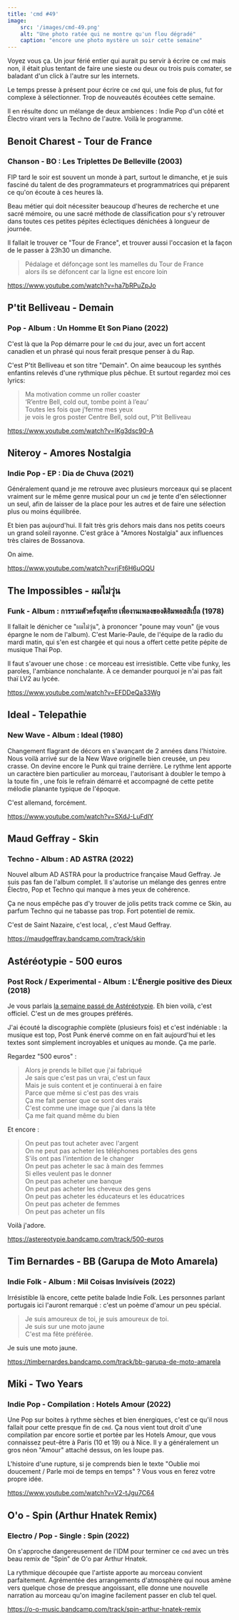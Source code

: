 ```yaml
---
title: 'cmd #49'
image:
    src: '/images/cmd-49.png'
    alt: "Une photo ratée qui ne montre qu'un flou dégradé"
    caption: "encore une photo mystère un soir cette semaine"
---
```



Voyez vous ça. Un jour férié entier qui aurait pu servir à écrire ce `cmd` mais
non, il était plus tentant de faire une sieste ou deux ou trois puis comater, se
baladant d'un click à l'autre sur les internets.

Le temps presse à présent pour écrire ce `cmd` qui, une fois de plus, fut for
complexe à sélectionner. Trop de nouveautés écoutées cette semaine.

Il en résulte donc un mélange de deux ambiences : Indie Pop d'un côté et Électro
virant vers la Techno de l'autre. Voilà le programme.



## Benoit Charest - Tour de France

### Chanson -  BO : Les Triplettes De Belleville (2003)

FIP tard le soir est souvent un monde à part, surtout le dimanche, et je suis
fasciné du talent de des programmateurs et programmatrices qui préparent ce qu'on
écoute à ces heures là.

Beau métier qui doit nécessiter beaucoup d'heures de recherche et une sacré
mémoire, ou une sacré méthode de classification pour s'y retrouver dans toutes
ces petites pépites éclectiques dénichées à longueur de journée.

Il fallait le trouver ce "Tour de France", et trouver aussi l'occasion et la
façon de le passer à 23h30 un dimanche.

> Pédalage et défonçage sont les mamelles du Tour de France <br/>
> alors ils se défoncent car la ligne est encore loin

https://www.youtube.com/watch?v=ha7bRPuZpJo



## P'tit Belliveau - Demain

### Pop - Album : Un Homme Et Son Piano (2022)

C'est là que la Pop démarre pour le `cmd` du jour, avec un fort accent canadien
et un phrasé qui nous ferait presque penser à du Rap.

C'est P'tit Belliveau et son titre "Demain". On aime beaucoup les synthés
enfantins relevés d'une rythmique plus pêchue. Et surtout regardez moi ces
lyrics:

> Ma motivation comme un roller coaster <br/>
> ‘R’entre Bell, cold out, tombe point à l’eau’ <br/>
> Toutes les fois que j’ferme mes yeux <br/>
> je vois le gros poster Centre Bell, sold out, P’tit Belliveau <br/>

https://www.youtube.com/watch?v=IKg3dsc90-A



## Niteroy - Amores Nostalgia

### Indie Pop - EP : Dia de Chuva (2021)

Généralement quand je me retrouve avec plusieurs morceaux qui se placent
vraiment sur le même genre musical pour un `cmd` je tente d'en sélectionner un
seul, afin de laisser de la place pour les autres et de faire une sélection plus
ou moins équilibrée.

Et bien pas aujourd'hui. Il fait très gris dehors mais dans nos petits coeurs un
grand soleil rayonne. C'est grâce à "Amores Nostalgia" aux influences très
claires de Bossanova.

On aime.

https://www.youtube.com/watch?v=rjFt6H6uOQU



## The Impossibles -  ผมไม่วุ่น

### Funk - Album : การรวมตัวครั้งสุดท้าย เพื่องานเพลงของดิอิมพอสสิเบิ้ล (1978)

Il fallait le dénicher ce "ผมไม่วุ่น", à prononcer "poune may voun" (je vous
épargne le nom de l'album). C'est Marie-Paule, de l'équipe de la radio du mardi
matin, qui s'en est chargée et qui nous a offert cette petite pépite de musique
Thaï Pop.

Il faut s'avouer une chose : ce morceau est irresistible. Cette vibe funky, les
paroles, l'ambiance nonchalante. À ce demander pourquoi je n'ai pas fait thaï
LV2 au lycée.

https://www.youtube.com/watch?v=EFDDeQa33Wg



## Ideal - Telepathie

### New Wave - Album : Ideal (1980)

Changement flagrant de décors en s'avançant de 2 années dans l'histoire.
Nous voilà arrivé sur de la New Wave originelle bien creusée, un peu crasse. On
devine encore le Punk qui traine derrière. Le rythme lent apporte un caractère
bien particulier au morceau, l'autorisant à doubler le tempo à la toute fin ,
une fois le refrain démarré et accompagné de cette petite mélodie planante
typique de l'époque.

C'est allemand, forcément.

https://www.youtube.com/watch?v=SXdJ-LuFdIY



## Maud Geffray - Skin

### Techno - Album : AD ASTRA (2022)

Nouvel album AD ASTRA pour la productrice française Maud Geffray. Je suis pas
fan de l'album complet. Il s'autorise un mélange des genres entre Électro, Pop
et Techno qui manque à mes yeux de cohérence.

Ça ne nous empêche pas d'y trouver de jolis petits track comme ce Skin, au
parfum Techno qui ne tabasse pas trop. Fort potentiel de remix.

C'est de Saint Nazaire, c'est local, , c'est Maud Geffray.

https://maudgeffray.bandcamp.com/track/skin



## Astéréotypie - 500 euros

### Post Rock / Experimental - Album : L'Énergie positive des Dieux (2018)

Je vous parlais [la semaine passé de
Astéréotypie](https://cmd.wuips.com/post/2022-05-20-cmd-48). Eh bien voilà,
c'est officiel. C'est un de mes groupes préférés.

J'ai écouté la discographie complète (plusieurs fois) et c'est indéniable : la
musique est top, Post Punk énervé comme on en fait aujourd'hui et les textes
sont simplement incroyables et uniques au monde. Ça me parle.

Regardez "500 euros" :

> Alors je prends le billet que j'ai fabriqué <br />
> Je sais que c'est pas un vrai, c'est un faux <br />
> Mais je suis content et je continuerai à en faire <br />
> Parce que même si c'est pas des vrais <br />
> Ça me fait penser que ce sont des vrais <br />
> C'est comme une image que j'ai dans la tête <br />
> Ça me fait quand même du bien <br />

Et encore :

> On peut pas tout acheter avec l'argent <br />
> On ne peut pas acheter les téléphones portables des gens <br />
> S'ils ont pas l'intention de le changer <br />
> On peut pas acheter le sac à main des femmes <br />
> Si elles veulent pas le donner <br />
> On peut pas acheter une banque <br />
> On peut pas acheter les cheveux des gens<br />
> On peut pas acheter les éducateurs et les éducatrices<br />
> On peut pas acheter de femmes<br />
> On peut pas acheter un fils<br />

Voilà j'adore.

https://astereotypie.bandcamp.com/track/500-euros



## Tim Bernardes - BB (Garupa de Moto Amarela)

### Indie Folk - Album : Mil Coisas Invisíveis (2022)

Irrésistible là encore, cette petite balade Indie Folk. Les personnes parlant
portugais ici l'auront remarqué : c'est un poème d'amour un peu spécial.

> Je suis amoureux de toi, je suis amoureux de toi.<br />
> Je suis sur une moto jaune <br />
> C'est ma fête préférée. <br />

Je suis une moto jaune.

https://timbernardes.bandcamp.com/track/bb-garupa-de-moto-amarela



## Miki - Two Years

### Indie Pop - Compilation : Hotels Amour (2022)

Une Pop sur boites à rythme sèches et bien énergiques, c'est ce qu'il nous
fallait pour cette presque fin de `cmd`. Ça nous vient tout droit d'une
compilation par encore sortie et portée par les Hotels Amour, que vous
connaissez peut-être à Paris (10 et 19) ou à Nice. Il y a généralement un gros
néon "Amour" attaché dessus, on les loupe pas.

L'histoire d'une rupture, si je comprends bien le texte "Oublie moi doucement /
Parle moi de temps en temps" ? Vous vous en ferez votre propre idée.

https://www.youtube.com/watch?v=V2-tJgu7C64



## O'o - Spin (Arthur Hnatek Remix)

### Electro / Pop - Single : Spin (2022)

On s'approche dangereusement de l'IDM pour terminer ce `cmd` avec un très beau
remix de "Spin" de O'o par Arthur Hnatek.

La rythmique découpée que l'artiste apporte au morceau convient parfaitement.
Agrémentée des arrangements d'atmosphère qui nous amène vers quelque chose de
presque angoissant, elle donne une nouvelle narration au morceau qu'on imagine
facilement passer en club tel quel.

https://o-o-music.bandcamp.com/track/spin-arthur-hnatek-remix




